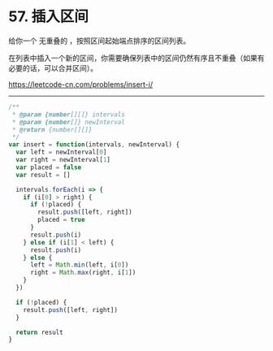 # 57. 插入区间

给你一个 无重叠的 ，按照区间起始端点排序的区间列表。

在列表中插入一个新的区间，你需要确保列表中的区间仍然有序且不重叠（如果有必要的话，可以合并区间）。

<https://leetcode-cn.com/problems/insert-i/>

---

```js
/**
 * @param {number[][]} intervals
 * @param {number[]} newInterval
 * @return {number[][]}
 */
var insert = function(intervals, newInterval) {
  var left = newInterval[0]
  var right = newInterval[1]
  var placed = false
  var result = []

  intervals.forEach(i => {
    if (i[0] > right) {
      if (!placed) {
        result.push([left, right])
        placed = true
      }
      result.push(i)
    } else if (i[1] < left) {
      result.push(i)
    } else {
      left = Math.min(left, i[0])
      right = Math.max(right, i[1])
    }
  })

  if (!placed) {
    result.push([left, right])
  }

  return result
}
```
